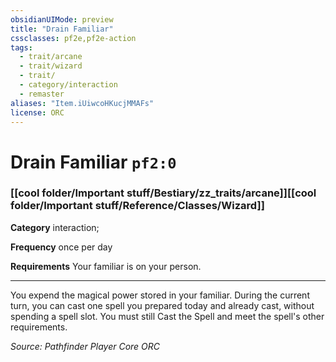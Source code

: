 ```yaml
---
obsidianUIMode: preview
title: "Drain Familiar"
cssclasses: pf2e,pf2e-action
tags:
  - trait/arcane
  - trait/wizard
  - trait/
  - category/interaction
  - remaster
aliases: "Item.iUiwcoHKucjMMAFs"
license: ORC
---
```

# Drain Familiar `pf2:0`

### [[cool folder/Important stuff/Bestiary/zz_traits/arcane]][[cool folder/Important stuff/Reference/Classes/Wizard]]

**Category** interaction; 




**Frequency** once per day

**Requirements** Your familiar is on your person.

* * *

You expend the magical power stored in your familiar. During the current turn, you can cast one spell you prepared today and already cast, without spending a spell slot. You must still Cast the Spell and meet the spell's other requirements.

*Source: Pathfinder Player Core*
*ORC*